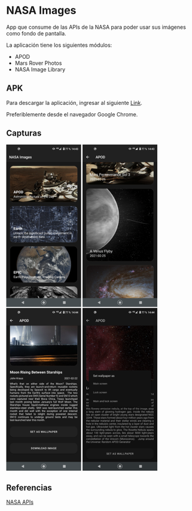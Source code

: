 # NASA Images

App que consume de las APIs de la NASA para poder usar sus imágenes como fondo de pantalla.

La aplicación tiene los siguientes módulos:
* APOD
* Mars Rover Photos
* NASA Image Library

## APK

Para descargar la aplicación, ingresar al siguiente [Link](https://github.com/alexismorison95/nasa-images/raw/main/apk/NASA%20Images%20beta.apk).

Preferiblemente desde el navegador Google Chrome.

## Capturas

<img src="https://raw.githubusercontent.com/alexismorison95/nasa-images/main/screenshots/01.png" width="200"> <img src="https://raw.githubusercontent.com/alexismorison95/nasa-images/main/screenshots/02.png" width="200"> <img src="https://raw.githubusercontent.com/alexismorison95/nasa-images/main/screenshots/03.png" width="200"> <img src="https://raw.githubusercontent.com/alexismorison95/nasa-images/main/screenshots/04.png" width="200">

## Referencias

[NASA APIs](https://api.nasa.gov/)
